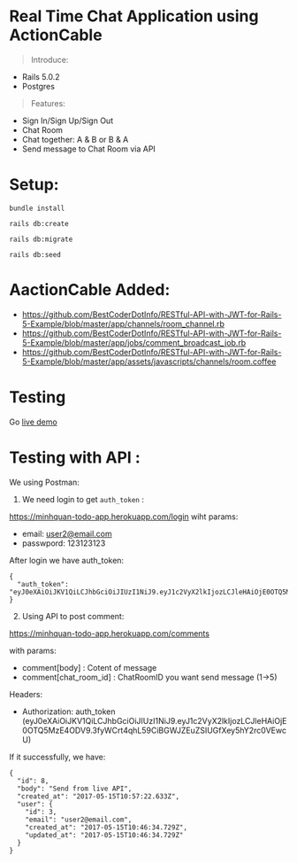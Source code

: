 # Real Time Chat Application using ActionCable

>Introduce:

  - Rails 5.0.2
  - Postgres

>Features:
  
  - Sign In/Sign Up/Sign Out
  - Chat Room
  - Chat together: A & B or B & A
  - Send message to Chat Room via API
  
# Setup:

`bundle install`

`rails db:create`

`rails db:migrate`

`rails db:seed`

# AactionCable Added:
  -  https://github.com/BestCoderDotInfo/RESTful-API-with-JWT-for-Rails-5-Example/blob/master/app/channels/room_channel.rb
  - https://github.com/BestCoderDotInfo/RESTful-API-with-JWT-for-Rails-5-Example/blob/master/app/jobs/comment_broadcast_job.rb
  - https://github.com/BestCoderDotInfo/RESTful-API-with-JWT-for-Rails-5-Example/blob/master/app/assets/javascripts/channels/room.coffee

# Testing

Go [live demo](https://minhquan-todo-app.herokuapp.com)

# Testing with API :

We using Postman:

1. We need login to get `auth_token` :

https://minhquan-todo-app.herokuapp.com/login 
wiht params: 
  - email: user2@email.com
  - passwpord: 123123123
  
After login we have auth_token: 
```
{
  "auth_token": "eyJ0eXAiOiJKV1QiLCJhbGciOiJIUzI1NiJ9.eyJ1c2VyX2lkIjozLCJleHAiOjE0OTQ5MzE4ODV9.3fyWCrt4qhL59CiBGWJZEuZSIUGfXey5hY2rc0VEwcU"
}
```

2. Using API to post comment:

https://minhquan-todo-app.herokuapp.com/comments

with params:

  - comment[body] : Cotent of message
  - comment[chat_room_id] : ChatRoomID you want send message (1->5)
 
Headers:
  - Authorization: auth_token (eyJ0eXAiOiJKV1QiLCJhbGciOiJIUzI1NiJ9.eyJ1c2VyX2lkIjozLCJleHAiOjE0OTQ5MzE4ODV9.3fyWCrt4qhL59CiBGWJZEuZSIUGfXey5hY2rc0VEwcU)
  
 
If it successfully, we have: 

```
{
  "id": 8,
  "body": "Send from live API",
  "created_at": "2017-05-15T10:57:22.633Z",
  "user": {
    "id": 3,
    "email": "user2@email.com",
    "created_at": "2017-05-15T10:46:34.729Z",
    "updated_at": "2017-05-15T10:46:34.729Z"
  }
}
```
